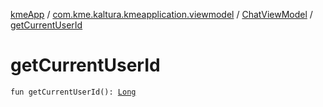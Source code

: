 [kmeApp](../../index.md) / [com.kme.kaltura.kmeapplication.viewmodel](../index.md) / [ChatViewModel](index.md) / [getCurrentUserId](./get-current-user-id.md)

# getCurrentUserId

`fun getCurrentUserId(): `[`Long`](https://kotlinlang.org/api/latest/jvm/stdlib/kotlin/-long/index.html)
